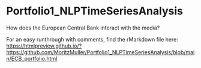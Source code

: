# Portfolio1_NLPTimeSeriesAnalysis
How does the European Central Bank interact with the media?

For an easy runthrough with comments, find the rMarkdown file here: https://htmlpreview.github.io/?https://github.com/MoritzMuller/Portfolio1_NLPTimeSeriesAnalysis/blob/main/ECB_portfolio.html
